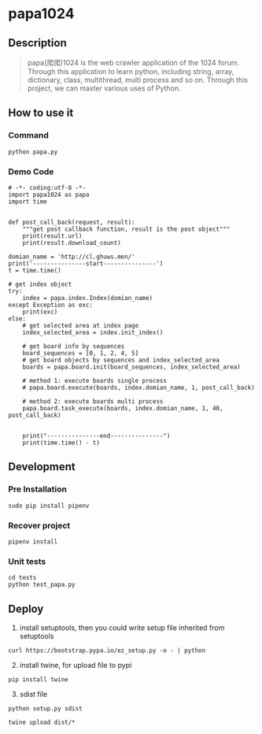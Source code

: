 # papa1024

## Description
> papa(爬爬)1024 is the web crawler application of the 1024 forum.
Through this application to learn python, including  string, array, dictionary, class, multithread, multi process and so on. Through this project, we can master various uses of Python.


## How to use it

### Command
```
python papa.py
```

### Demo Code
```
# -*- coding:utf-8 -*-
import papa1024 as papa
import time


def post_call_back(request, result):
    """get post callback function, result is the post object"""
    print(result.url)
    print(result.download_count)

domian_name = 'http://cl.ghuws.men/'
print('---------------start---------------')
t = time.time()

# get index object
try:
    index = papa.index.Index(domian_name)
except Exception as exc:
    print(exc)
else:
    # get selected area at index page
    index_selected_area = index.init_index()

    # get board info by sequences
    board_sequences = [0, 1, 2, 4, 5]
    # get board objects by sequences and index_selected_area
    boards = papa.board.init(board_sequences, index_selected_area)

    # method 1: execute boards single process
    # papa.board.execute(boards, index.domian_name, 1, post_call_back)

    # method 2: execute boards multi process
    papa.board.task_execute(boards, index.domian_name, 1, 40, post_call_back)


    print("---------------end---------------")
    print(time.time() - t)
```


## Development

### Pre Installation

```
sudo pip install pipenv
```

### Recover project

```
pipenv install
```

### Unit tests

```
cd tests
python test_papa.py 
```

## Deploy
1. install setuptools, then you could write setup file inherited from setuptools
```
curl https://bootstrap.pypa.io/ez_setup.py -o - | python
```
2. install twine, for upload file to pypi
```
pip install twine
```
3. sdist file
```
python setup.py sdist

twine upload dist/*
```
